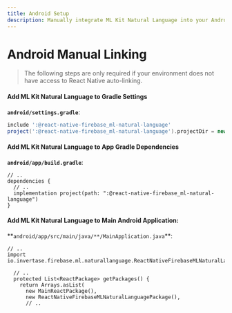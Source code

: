 ```yaml
---
title: Android Setup
description: Manually integrate ML Kit Natural Language into your Android application.
---
```


# Android Manual Linking

> The following steps are only required if your environment does not have access to React Native
> auto-linking.

#### Add ML Kit Natural Language to Gradle Settings

**`android/settings.gradle`**:

```groovy
include ':@react-native-firebase_ml-natural-language'
project(':@react-native-firebase_ml-natural-language').projectDir = new File(rootProject.projectDir, './../node_modules/@react-native-firebase/ml-natural-language/android')
```

#### Add ML Kit Natural Language to App Gradle Dependencies

**`android/app/build.gradle`**:

```groovy{4}
// ..
dependencies {
  // ..
  implementation project(path: ":@react-native-firebase_ml-natural-language")
}
```

#### Add ML Kit Natural Language to Main Android Application:

**`android/app/src/main/java/**/MainApplication.java`\*\*:

```java{2,8}
// ..
import io.invertase.firebase.ml.naturallanguage.ReactNativeFirebaseMLNaturalLanguagePackage;

  // ..
  protected List<ReactPackage> getPackages() {
    return Arrays.asList(
      new MainReactPackage(),
      new ReactNativeFirebaseMLNaturalLanguagePackage(),
      // ..
```
